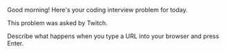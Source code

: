 Good morning! Here's your coding interview problem for today.This problem was asked by Twitch.Describe what happens when you type a URL into your browser and press Enter.